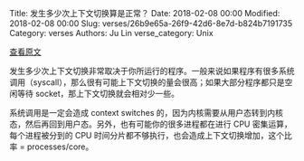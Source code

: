 Title: 发生多少次上下文切换算是正常？
Date: 2018-02-08 00:00
Modified: 2018-02-08 00:00
Slug: verses/26b9e65a-26f9-42d6-8e7d-b824b7191735
Category: verses
Authors: Ju Lin
verse_category: Unix

[查看原文](https://serverfault.com/questions/14199/how-many-context-switches-is-normal-as-a-function-of-cpu-cores-or-other)

发生多少次上下文切换非常取决于你所运行的程序。一般来说如果程序有很多系统调用（syscall），那么很有可能上下文切换的量会很高；如果大部分程序都只是空闲等待 socket，那上下文切换就会相对少一些。

系统调用是一定会造成 context switches 的，因为内核需要从用户态转到内核态，然后再回到用户态。另外，也有可能你的很多进程都在进行 CPU 密集运算，每个进程被分到的 CPU 时间分片都不够执行，也会造成上下文切换增加，这个比率 = processes/core。
